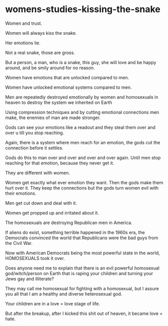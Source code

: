 # womens-studies-kissing-the-snake
Women and trust.

Women will always kiss the snake.

Her emotions lie.

Not a real snake, those are gross.

But a person, a man, who is a snake, this guy, she will love and be happy around, and be smily around for no reason.

Women have emotions that are unlocked compared to men.

Women have unlocked emotional systems compared to men.

Men are repeatedly destroyed emotionally by women and homosexuals in heaven to destroy the system we inherited on Earth

Using compression techniques and by cutting emotional connections men make, the enemies of man are made stronger.

Gods can see your emotions like a readout and they steal them over and over u till you stop reaching.

Again, there is a system where men reach for an emotion, the gods cut the connection before it settles.

Gods do this to man over and over and over and over again. Until men stop reaching for that emotion, because they never get it.

They are different with women.

Women get exactly what ever emotion they want. Then the gods make them hurt over it. They keep the connections but the gods turn women evil with their emotions.

Men get cut down and deal with it.

Women get propped up and irritated about it.

The homosexuals are destroying Republican men in America.

If aliens do exist, something terrible happened in the 1960s era, the Democrats convinced the world that Republicans were the bad guys from the Civil War.

Now with American Democrats being the most powerful state in the world, HOMOSEXUALS took it over.

Does anyone need me to explain that there is an evil powerful  homosexual god/witch/person on Earth that is raping your children and turning your Jews gay and illiterate?

They may call me homosexual for fighting with a homosexual, but I assure you all that I am a healthy and diverse heterosexual god.

Your children are in a love = love stage of life. 

But after the breakup, after I kicked this shit out of heaven, it became love = hate.
